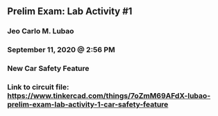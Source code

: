 ##  Prelim Exam: Lab Activity #1
### Jeo Carlo M. Lubao
### September 11, 2020 @ 2:56 PM
### New Car Safety Feature 

### Link to circuit file: https://www.tinkercad.com/things/7oZmM69AFdX-lubao-prelim-exam-lab-activity-1-car-safety-feature
